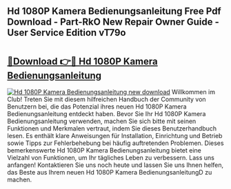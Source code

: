 ## Hd 1080P Kamera Bedienungsanleitung Free Pdf Download - Part-RkO New Repair Owner Guide - User Service Edition vT79o

# <h2><a href="http://df1uix.blite.top/?on=Hd+1080P+Kamera+Bedienungsanleitung">🔗Download 👉🔴 Hd 1080P Kamera Bedienungsanleitung</a></h2>

[![Hd 1080P Kamera Bedienungsanleitung new download](https://i.imgur.com/lujVjoI.png)](http://df1uix.blite.top/?on=Hd+1080P+Kamera+Bedienungsanleitung)
Willkommen im Club! Treten Sie mit diesem hilfreichen Handbuch der Community von Benutzern bei, die das Potenzial ihres neuen Hd 1080P Kamera Bedienungsanleitung entdeckt haben. Bevor Sie Ihr Hd 1080P Kamera Bedienungsanleitung verwenden, machen Sie sich bitte mit seinen Funktionen und Merkmalen vertraut, indem Sie dieses Benutzerhandbuch lesen. Es enthält klare Anweisungen für Installation, Einrichtung und Betrieb sowie Tipps zur Fehlerbehebung bei häufig auftretenden Problemen. Dieses bemerkenswerte Hd 1080P Kamera Bedienungsanleitung bietet eine Vielzahl von Funktionen, um Ihr tägliches Leben zu verbessern. Lass uns anfangen! Kontaktieren Sie uns noch heute und lassen Sie uns Ihnen helfen, das Beste aus Ihrem neuen Hd 1080P Kamera BedienungsanleitungD zu machen.

